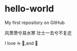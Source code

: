 # hello-world

My first repository on GitHub

风萧萧兮易水寒 壮士一去兮不复还

I love :coffee: :pizza:,and :dancer:
